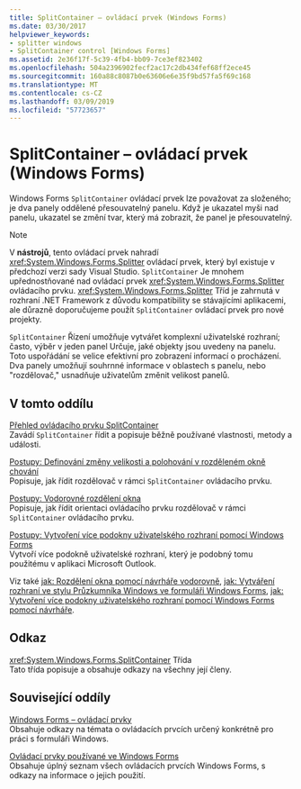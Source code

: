 ```yaml
---
title: SplitContainer – ovládací prvek (Windows Forms)
ms.date: 03/30/2017
helpviewer_keywords:
- splitter windows
- SplitContainer control [Windows Forms]
ms.assetid: 2e36f17f-5c39-4fb4-bb09-7ce3ef823402
ms.openlocfilehash: 504a2396902fecf2ac17c2db434fef68ff2ece45
ms.sourcegitcommit: 160a88c8087b0e63606e6e35f9bd57fa5f69c168
ms.translationtype: MT
ms.contentlocale: cs-CZ
ms.lasthandoff: 03/09/2019
ms.locfileid: "57723657"
---
```

# <a name="splitcontainer-control-windows-forms"></a>SplitContainer – ovládací prvek (Windows Forms)
Windows Forms `SplitContainer` ovládací prvek lze považovat za složeného; je dva panely oddělené přesouvatelný panelu. Když je ukazatel myši nad panelu, ukazatel se změní tvar, který má zobrazit, že panel je přesouvatelný.  
  
> [!NOTE]
>  V **nástrojů**, tento ovládací prvek nahradí <xref:System.Windows.Forms.Splitter> ovládací prvek, který byl existuje v předchozí verzi sady Visual Studio. `SplitContainer` Je mnohem upřednostňované nad ovládací prvek <xref:System.Windows.Forms.Splitter> ovládacího prvku. <xref:System.Windows.Forms.Splitter> Tříd je zahrnutá v rozhraní .NET Framework z důvodu kompatibility se stávajícími aplikacemi, ale důrazně doporučujeme použít `SplitContainer` ovládací prvek pro nové projekty.  
  
 `SplitContainer` Řízení umožňuje vytvářet komplexní uživatelské rozhraní; často, výběr v jeden panel Určuje, jaké objekty jsou uvedeny na panelu. Toto uspořádání se velice efektivní pro zobrazení informací o procházení. Dva panely umožňují souhrnné informace v oblastech s panelu, nebo "rozdělovač," usnadňuje uživatelům změnit velikost panelů.  
  
## <a name="in-this-section"></a>V tomto oddílu  
 [Přehled ovládacího prvku SplitContainer](splitcontainer-control-overview-windows-forms.md)  
 Zavádí `SplitContainer` řídit a popisuje běžně používané vlastnosti, metody a události.  
  
 [Postupy: Definování změny velikosti a polohování v rozděleném okně chování](how-to-define-resize-and-positioning-behavior-in-a-split-window.md)  
 Popisuje, jak řídit rozdělovač v rámci `SplitContainer` ovládacího prvku.  
  
 [Postupy: Vodorovné rozdělení okna](how-to-split-a-window-horizontally.md)  
 Popisuje, jak řídit orientaci ovládacího prvku rozdělovač v rámci `SplitContainer` ovládacího prvku.  
  
 [Postupy: Vytvoření více podokny uživatelského rozhraní pomocí Windows Forms](how-to-create-a-multipane-user-interface-with-windows-forms.md)  
 Vytvoří více podokně uživatelské rozhraní, který je podobný tomu použitému v aplikaci Microsoft Outlook.  
  
 Viz také [jak: Rozdělení okna pomocí návrháře vodorovně](how-to-split-a-window-horizontally-using-the-designer.md), [jak: Vytváření rozhraní ve stylu Průzkumníka Windows ve formuláři Windows Forms](how-to-create-a-windows-explorer-style-interface-on-a-windows-form.md), [jak: Vytvoření více podokny uživatelského rozhraní pomocí Windows Forms pomocí návrháře](create-a-multipane-user-interface-with-wf-using-the-designer.md).  
  
## <a name="reference"></a>Odkaz  
 <xref:System.Windows.Forms.SplitContainer> Třída  
 Tato třída popisuje a obsahuje odkazy na všechny její členy.  
  
## <a name="related-sections"></a>Související oddíly  
 [Windows Forms – ovládací prvky](index.md)  
 Obsahuje odkazy na témata o ovládacích prvcích určený konkrétně pro práci s formuláři Windows.  
  
 [Ovládací prvky používané ve Windows Forms](controls-to-use-on-windows-forms.md)  
 Obsahuje úplný seznam všech ovládacích prvcích Windows Forms, s odkazy na informace o jejich použití.
